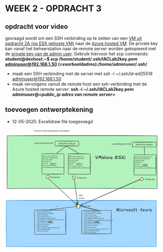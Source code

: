 # WEEK 2 - OPDRACHT 3
## opdracht voor video
gevraagd wordt om een SSH verbinding op te zetten van een <ins>VM uit opdracht 2A (op ESX gehoste VM)</ins> naar de <ins>Azure hosted VM</ins>.
De private key kan vanaf het beheerstation naar de remote server worden gekopieerd met de <ins>private key van de admin user</ins>. Gebruik hiervoor het scp commando:
**student@devhost:~$ scp /home/student/.ssh/IACLab2key.pem adminuser@192.168.1.50 (=voorbeeldadres):/home/adminuser/.ssh/**
* maak een SSH verbinding met de server met ssh -i ~/.ssh/id-ed25519 adminuser@192.168.1.50
* maak vervolgens vanuit de remote host een ssh-verbinding met de Azure hosted remote server:
**ssh -i ~/.ssh/IACLab2key.pem adminuser@_<public_ip adres van remote server>_**
## toevoegen ontwerptekening
* 12-05-2025: Excelidraw file toegevoegd

![Ontwerp](Lab2-VMs.png)
